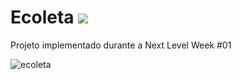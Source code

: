 # Ecoleta <img src="https://img.icons8.com/color/48/000000/recycle-sign.png"/>

Projeto implementado durante a Next Level Week #01

![ecoleta](https://user-images.githubusercontent.com/38790522/87840292-473b0300-c875-11ea-80b7-dfbf8e87a43c.png)

